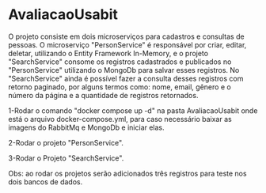 # AvaliacaoUsabit

O projeto consiste em dois microserviços para cadastros e consultas de pessoas. O microserviço "PersonService" é responsável 
por criar, editar, deletar, utilizando o Entity Framework In-Memory, e o projeto "SearchService" consome os registros cadastrados 
e publicados no "PersonService" utilizando o MongoDb para salvar esses registros. No "SearchService" ainda é possível fazer a 
consulta desses registros com retorno paginado, por alguns termos como: nome, email, gênero e o número da página e a quantidade 
de registros retornados.

1-Rodar o comando "docker compose up -d" na pasta AvaliacaoUsabit onde está o arquivo docker-compose.yml, para caso necessário
  baixar as imagens do RabbitMq e MongoDb e iniciar elas.
  
2-Rodar o projeto "PersonService".

3-Rodar o Projeto "SearchService".

Obs: ao rodar os projetos serão adicionados três registros para teste nos dois bancos de dados.